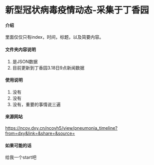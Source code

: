 # 新型冠状病毒疫情动态-采集于丁香园

#### 介绍
里面仅仅只有index，时间，标题，以及简要内容。

#### 文件夹内容说明
1.  是JSON数据
2.  目前更新到丁香园3.18日9点新闻数据

#### 使用说明

1.  没有
2.  没有
3.  没有，重要的事情说三遍

#### 来源网站

https://ncov.dxy.cn/ncovh5/view/pneumonia_timeline?from=dxy&link=&share=&source=

#### 如果可能的话

给我一个start吧